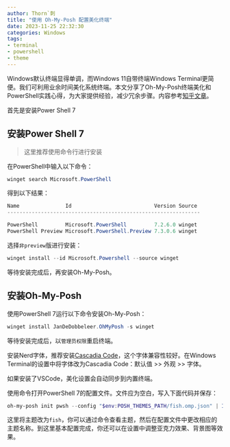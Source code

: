 ```yaml
---
author: Thorn`刺
title: "使用 Oh-My-Posh 配置美化终端"
date: 2023-11-25 22:32:30
categories: Windows
tags:
- terminal
- powershell
- theme
---
```


Windows默认终端显得单调，而Windows 11自带终端Windows Terminal更简便。我们可利用业余时间美化系统终端。本文分享了Oh-My-Posh终端美化和PowerShell实践心得，为大家提供经验，减少冗余步骤。<!--more-->内容参考[知乎文章](https://zhuanlan.zhihu.com/p/354603010)。

首先是安装Power Shell 7

## 安装Power Shell 7

> 这里推荐使用命令行进行安装

在PowerShell中输入以下命令：

```powershell
winget search Microsoft.PowerShell
```

得到以下结果：

```powershell
Name               Id                           Version Source
---------------------------------------------------------------

PowerShell         Microsoft.PowerShell         7.2.6.0 winget
PowerShell Preview Microsoft.PowerShell.Preview 7.3.0.6 winget
```

选择`非preview`版进行安装：

```powershell
winget install --id Microsoft.Powershell --source winget
```

等待安装完成后，再安装Oh-My-Posh。

## 安装Oh-My-Posh

使用PowerShell 7运行以下命令安装Oh-My-Posh：

```powershell
winget install JanDeDobbeleer.OhMyPosh -s winget
```

等待安装完成后，以`管理员权限`重启终端。

安装Nerd字体，推荐安装[Cascadia Code](https://www.nerdfonts.com/)，这个字体兼容性较好。在Windows Terminal的设置中将字体改为Cascadia Code：默认值 >> 外观 >> 字体。

如果安装了VSCode，美化设置会自动同步到内置终端。

使用命令打开PowerShell 7的配置文件。文件应为空白，写入下面代码并保存：

```powershell
oh-my-posh init pwsh --config "$env:POSH_THEMES_PATH/fish.omp.json" | Invoke-Expression
```

这里将主题改为`fish`，你可以通过命令查看主题，然后在配置文件中更改相应的主题名称。到这里基本配置完成，你还可以在设置中调整亚克力效果、背景图等效果。

